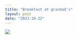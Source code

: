 ```yaml
---
title: "Breakfast at grandad's"
layout: post
date: "2023-10-22"
---
```


![](/assets/images/2023/IMG-20231022-WA0001-1024x576.jpg)
